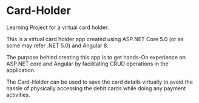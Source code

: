 # Card-Holder
Learning Project for a virtual card holder.

This is a virtual card holder app created using ASP.NET Core 5.0 (or as some may refer .NET 5.0) and Angular 8.

The purpose behind creating this app is to get hands-On experience on ASP.NET core and Angular by facilitating CRUD operations in the application.

The Card-Holder can be used to save the card details virtually to avoid the hassle of physically accessing the debit cards while doing any payment activities.
